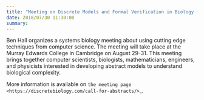 ```yaml
---
title: "Meeting on Discrete Models and Formal Verification in Biology (Cambridge, August 29-31)"
date: 2018/07/30 11:30:00
summary: 
---
```

Ben Hall organizes a systems biology meeting about using cutting edge techniques from computer science.
The meeting will take place at the Murray Edwards College in Cambridge on August 29-31.
This meeting brings together computer scientists, biologists, mathematicians, engineers, and physicists
interested in developing abstract models to understand biological complexity.

More information is available on `the meeting page <https://discretebiology.com/call-for-abstracts/>`_.
